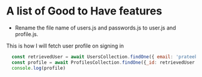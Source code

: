 # A list of Good to Have features

- Rename the file name of users.js and passwords.js to user.js and profile.js.

This is how I will fetch user profile on signing in

```javascript
  const retrievedUser = await UsersCollection.findOne({ email: 'prateeksingh9741@gmail.com' });
  const profile = await ProfilesCollection.findOne({_id: retrievedUser.profile})
  console.log(profile)
```
